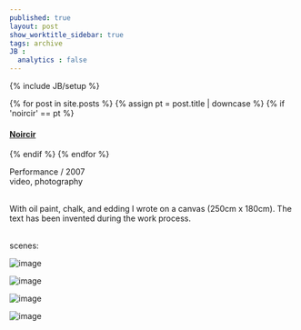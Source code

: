 ```yaml
---
published: true
layout: post
show_worktitle_sidebar: true
tags: archive
JB :
  analytics : false
---
```


{% include JB/setup %}


{% for post in site.posts %}
	{% assign pt = post.title | downcase %}
	{% if 'noircir' == pt %}
<h4><a href="{{ BASE_PATH }}{{ post.url }}">Noircir</a></h4>
	{% endif %}
{% endfor %}

<p>
Performance / 2007<br />
video, photography<br /><br />

With oil paint, chalk, and edding I wrote on a canvas (250cm x 180cm). The text has been invented during the work process.<br />
</p>

<p> <br />scenes:<br /></p>

<img src="{{ site.url }}/images/noircir1.jpg" alt="image">
<p></p>
<img src="{{ site.url }}/images/noircir2.jpg" alt="image">
<p></p>
<img src="{{ site.url }}/images/noircir3.jpg" alt="image">
<p></p>
<img src="{{ site.url }}/images/noircir4.jpg" alt="image">


